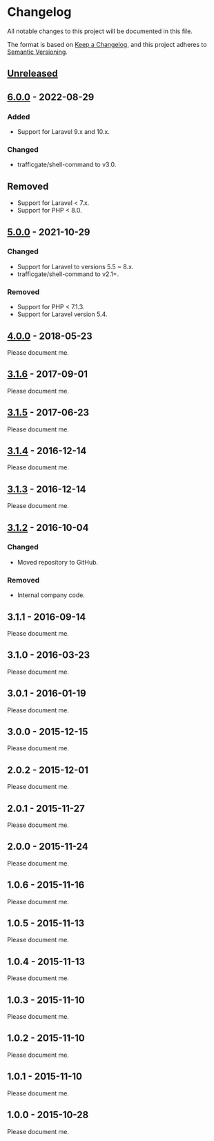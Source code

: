 # Changelog

All notable changes to this project will be documented in this file.

The format is based on [Keep a Changelog](https://keepachangelog.com/en/1.0.0/),
and this project adheres to [Semantic Versioning](https://semver.org/spec/v2.0.0.html).

## [Unreleased]

## [6.0.0] - 2022-08-29

### Added

- Support for Laravel 9.x and 10.x.

### Changed

- trafficgate/shell-command to v3.0.

## Removed

- Support for Laravel < 7.x.
- Support for PHP < 8.0.

## [5.0.0] - 2021-10-29

### Changed

- Support for Laravel to versions 5.5 ~ 8.x.
- trafficgate/shell-command to v2.1+.

### Removed

- Support for PHP < 7.1.3.
- Support for Laravel version 5.4.

## [4.0.0] - 2018-05-23

Please document me.

## [3.1.6] - 2017-09-01

Please document me.

## [3.1.5] - 2017-06-23

Please document me.

## [3.1.4] - 2016-12-14

Please document me.

## [3.1.3] - 2016-12-14

Please document me.

## [3.1.2] - 2016-10-04

### Changed

- Moved repository to GitHub.

### Removed

- Internal company code.

## 3.1.1 - 2016-09-14

Please document me.

## 3.1.0 - 2016-03-23

Please document me.

## 3.0.1 - 2016-01-19

Please document me.

## 3.0.0 - 2015-12-15

Please document me.

## 2.0.2 - 2015-12-01

Please document me.

## 2.0.1 - 2015-11-27

Please document me.

## 2.0.0 - 2015-11-24

Please document me.

## 1.0.6 - 2015-11-16

Please document me.

## 1.0.5 - 2015-11-13

Please document me.

## 1.0.4 - 2015-11-13

Please document me.

## 1.0.3 - 2015-11-10

Please document me.

## 1.0.2 - 2015-11-10

Please document me.

## 1.0.1 - 2015-11-10

Please document me.

## 1.0.0 - 2015-10-28

Please document me.

[Unreleased]: https://github.com/trafficgate/transferer/compare/v6.0.0...HEAD
[6.0.0]: https://github.com/trafficgate/transferer/compare/v5.0.0...v6.0.0
[5.0.0]: https://github.com/trafficgate/transferer/compare/v4.0.0...v5.0.0
[4.0.0]: https://github.com/trafficgate/transferer/compare/v3.1.6...v4.0.0
[3.1.6]: https://github.com/trafficgate/transferer/compare/v3.1.5...v3.1.6
[3.1.5]: https://github.com/trafficgate/transferer/compare/v3.1.4...v3.1.5
[3.1.4]: https://github.com/trafficgate/transferer/compare/v3.1.3...v3.1.4
[3.1.3]: https://github.com/trafficgate/transferer/compare/v3.1.2...v3.1.3
[3.1.2]: https://github.com/trafficgate/transferer/releases/tag/v3.1.2

